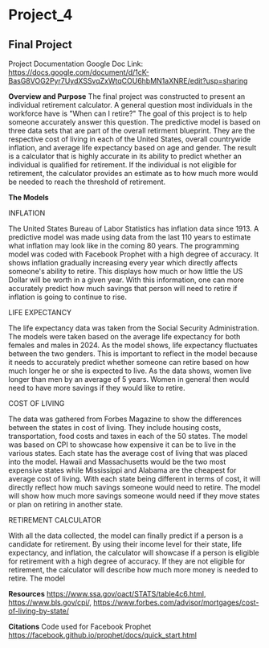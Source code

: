 # Project_4
Final Project 
---
Project Documentation Google Doc Link: https://docs.google.com/document/d/1cK-BasG8VOG2Pyr7UydXSSvqZxWtqCOU6hbMN1aXNRE/edit?usp=sharing

**Overview and Purpose**
The final project was constructed to present an individual retirement calculator. A general question most individuals in the workforce have is "When can I retire?" The goal of this project is to help someone accurately answer this question. The predictive model is based on three data sets that are part of the overall retirment blueprint. They are the respective cost of living in each of the United States, overall countrywide inflation, and average life expectancy based on age and gender. The result is a calculator that is highly accurate in its ability to predict whether an individual is qualified for retirement. If the individual is not eligible for retirement, the calculator provides an estimate as to how much more would be needed to reach the threshold of retirement. 

**The Models**

INFLATION

The United States Bureau of Labor Statistics has inflation data since 1913. A predictive model was made using data from the last 110 years to estimate what inflation may look like in the coming 80 years. The programming model was coded with Facebook Prophet with a high degree of accuracy. It shows inflation gradually increasing every year which directly affects someone's ability to retire. This displays how much or how little the US Dollar will be worth in a given year. With this information, one can more accurately predict how much savings that person will need to retire if inflation is going to continue to rise. 

LIFE EXPECTANCY

The life expectancy data was taken from the Social Security Administration. The models were taken based on the average life expectancy for both females and males in 2024. As the model shows, life expectancy fluctuates between the two genders. This is important to reflect in the model because it needs to accurately predict whether someone can retire based on how much longer he or she is expected to live. As the data shows, women live longer than men by an average of 5 years. Women in general then would need to have more savings if they would like to retire.

COST OF LIVING

The data was gathered from Forbes Magazine to show the differences between the states in cost of living. They include housing costs, transportation, food costs and taxes in each of the 50 states. The model was based on CPI to showcase how expensive it can be to live in the various states. Each state has the average cost of living that was placed into the model. Hawaii and Massachusetts would be the two most expensive states while Mississippi and Alabama are the cheapest for average cost of living. With each state being different in terms of cost, it will directly reflect how much savings someone would need to retire. The model will show how much more savings someone would need if they move states or plan on retiring in another state. 

RETIREMENT CALCULATOR

With all the data collected, the model can finally predict if a person is a candidate for retirement. By using their income level for their state, life expectancy, and inflation, the calculator will showcase if a person is eligible for retirement with a high degree of accuracy. If they are not eligible for retirement, the calculator will describe how much more money is needed to retire. The model 

**Resources**
https://www.ssa.gov/oact/STATS/table4c6.html,
https://www.bls.gov/cpi/,
https://www.forbes.com/advisor/mortgages/cost-of-living-by-state/

**Citations**
Code used for Facebook Prophet
https://facebook.github.io/prophet/docs/quick_start.html
